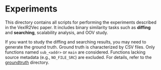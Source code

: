# Experiments

This directory contains all scripts for performing the experiments described in the VexIR2Vec paper.
It includes binary similarity tasks such as **diffing** and **searching**, scalability analysis, and OOV study.

If you want to study the diffing and searching results, you may need to generate the ground truth. Ground truth
is characterized by CSV files. Only functions named `sub_<addr>` or `main` are considered.  Functions lacking
source metadata (e.g., `NO_FILE_SRC`) are excluded. For details, refer to the
[groundtruth](./groundtruth) directory.
